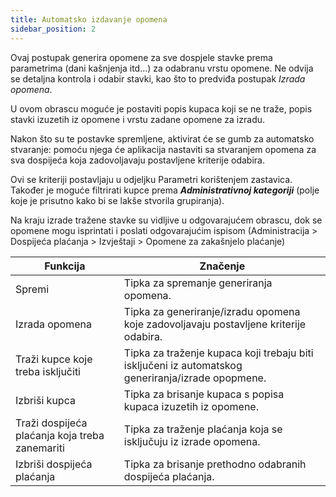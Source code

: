 ```yaml
---
title: Automatsko izdavanje opomena
sidebar_position: 2
---
```


Ovaj postupak generira opomene za sve dospjele stavke prema parametrima (dani kašnjenja itd...) za odabranu vrstu opomene. Ne odvija se detaljna kontrola i odabir stavki, kao što to predviđa postupak *Izrada opomena*.

U ovom obrascu moguće je postaviti popis kupaca koji se ne traže, popis stavki izuzetih iz opomene i vrstu zadane opomene za izradu.

Nakon što su te postavke spremljene, aktivirat će se gumb za automatsko stvaranje: pomoću njega će aplikacija nastaviti sa stvaranjem opomena za sva dospijeća koja zadovoljavaju postavljene kriterije odabira.

Ovi se kriteriji postavljaju u odjeljku Parametri korištenjem zastavica. Također je moguće filtrirati kupce prema ***Administrativnoj kategoriji*** (polje koje je prisutno kako bi se lakše stvorila grupiranja).

Na kraju izrade tražene stavke su vidljive u odgovarajućem obrascu, dok se opomene mogu isprintati i poslati odgovarajućim ispisom (Administracija > Dospijeća plaćanja > Izvještaji > Opomene za zakašnjelo plaćanje)

| Funkcija | Značenje |
| --- | --- |
| Spremi | Tipka za spremanje generiranja opomena. |
| Izrada opomena | Tipka za generiranje/izradu opomena koje zadovoljavaju postavljene kriterije odabira. |
| Traži kupce koje treba isključiti | Tipka za traženje kupaca koji trebaju biti isključeni iz automatskog generiranja/izrade opopmene. |
| Izbriši kupca | Tipka za brisanje kupaca s popisa kupaca izuzetih iz opomene. |
| Traži dospijeća plaćanja koja treba zanemariti | Tipka za traženje plaćanja koja se isključuju iz izrade opomena. |
| Izbriši dospijeća plaćanja | Tipka za brisanje prethodno odabranih dospijeća plaćanja. |






